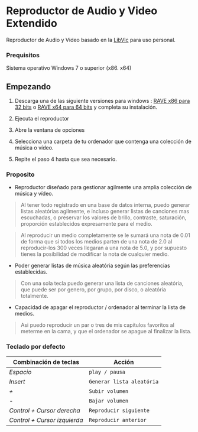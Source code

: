 # Reproductor de Audio y Video Extendido
Reproductor de Audio y Video basado en la [LibVlc](https://www.videolan.org/vlc/index.es.html) para uso personal.

### Prequisitos
Sistema operativo Windows 7 o superior (x86. x64)

## Empezando
  1. Descarga una de las siguiente versiones para windows : [RAVE x86 para 32 bits](https://raw.githubusercontent.com/devildrey33/RAVE/master/Instaladores/Instalador%20x86/SetupRave-x86.msi) o [RAVE x64 para 64 bits](https://raw.githubusercontent.com/devildrey33/RAVE/master/Instaladores/Instalador%20x64/SetupRave-x64.msi) y completa su instalación.

 2. Ejecuta el reproductor
 
 3. Abre la ventana de opciones
 
 4. Selecciona una carpeta de tu ordenador que contenga una colección de música o vídeo.
 
 5. Repite el paso 4 hasta que sea necesario.
 
 ### Proposito
 * Reproductor diseñado para gestionar agilmente una amplia colección de música y vídeo.
 > Al tener todo registrado en una base de datos interna, puedo generar listas aleatórias agilmente, e incluso generar listas de canciones mas escuchadas, o preservar los valores de brillo, contraste, saturación, proporción establecidos expresamente para el medio.
 
 > Al reproducir un medio completamente se le sumará una nota de 0.01 de forma que si todos los medios parten de una nota de 2.0 al reproducir-los 300 veces llegaran a una nota de 5.0, y por supuesto tienes la posibilidad de modificar la nota de cualquier medio.
 
 * Poder generar listas de música aleatória según las preferencias establecidas.
 > Con una sola tecla puedo generar una lista de canciones aleatória, que puede ser por genero, por grupo, por disco, o aleatória totalmente.
 
 * Capacidad de apagar el reproductor / ordenador al terminar la lista de medios.
 > Asi puedo reproducir un par o tres de mis capitulos favoritos al meterme en la cama, y que el ordenador se apague al finalizar la lista.
 
 
### Teclado por defecto
 Combinación de teclas       | Acción
---------------------------- | ----------------------------
*Espacio*                    | `play / pausa`
*Insert*                     | `Generar lista aleatória`
*+*                          | `Subir volumen`
*-*                          | `Bajar volumen`
*Control + Cursor derecha*   | `Reproducir siguiente`
*Control + Cursor izquierda* | `Reproducir anterior`
